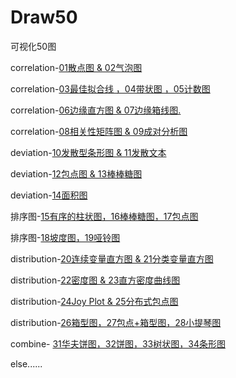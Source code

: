 # Draw50
可视化50图

correlation-[01散点图 & 02气泡图](https://github.com/small-qiu/Draw50/blob/master/correlation/week1%20correlation%20-%2001%E6%95%A3%E7%82%B9%E5%9B%BE%20%26%2002%E6%B0%94%E6%B3%A1%E5%9B%BE.ipynb)

correlation-[03最佳拟合线 ，04带状图 ，05计数图](https://github.com/small-qiu/Draw50/blob/master/correlation/week1%20correlation%20-%2003%E6%9C%80%E4%BD%B3%E6%8B%9F%E5%90%88%E7%BA%BF%20%EF%BC%8C04%E5%B8%A6%E7%8A%B6%E5%9B%BE%20%EF%BC%8C05%E8%AE%A1%E6%95%B0%E5%9B%BE.ipynb)

correlation-[06边缘直方图 & 07边缘箱线图.](https://github.com/small-qiu/Draw50/blob/master/correlation/week1%20correlation%20-%2006%E8%BE%B9%E7%BC%98%E7%9B%B4%E6%96%B9%E5%9B%BE%20%26%2007%E8%BE%B9%E7%BC%98%E7%AE%B1%E7%BA%BF%E5%9B%BE.ipynb)

correlation-[08相关性矩阵图 & 09成对分析图](https://github.com/small-qiu/Draw50/blob/master/correlation/week1%20correlation%20-%2008%E7%9B%B8%E5%85%B3%E6%80%A7%E7%9F%A9%E9%98%B5%E5%9B%BE%20%26%2009%E6%88%90%E5%AF%B9%E5%88%86%E6%9E%90%E5%9B%BE.ipynb)

deviation-[10发散型条形图 & 11发散文本](https://github.com/small-qiu/Draw50/blob/master/deviation/week2%20deviation%20-%2010%E5%8F%91%E6%95%A3%E5%9E%8B%E6%9D%A1%E5%BD%A2%E5%9B%BE%20%26%2011%E5%8F%91%E6%95%A3%E6%96%87%E6%9C%AC.ipynb)

deviation-[12包点图 & 13棒棒糖图](https://github.com/small-qiu/Draw50/blob/master/deviation/week2%20deviation%20-%2012%E5%8C%85%E7%82%B9%E5%9B%BE%20%26%2013%E6%A3%92%E6%A3%92%E7%B3%96%E5%9B%BE.ipynb)

deviation-[14面积图](https://github.com/small-qiu/Draw50/blob/master/deviation/week2%20deviation%20-%2014%E9%9D%A2%E7%A7%AF%E5%9B%BE.ipynb)

排序图-[15有序的柱状图，16棒棒糖图，17包点图](https://github.com/small-qiu/Draw50/blob/master/%E6%8E%92%E5%BA%8F%E5%9B%BE/week3%20%E6%8E%92%E5%BA%8F%E5%9B%BE%20-%2015%E6%9C%89%E5%BA%8F%E7%9A%84%E6%9F%B1%E7%8A%B6%E5%9B%BE%EF%BC%8C16%E6%A3%92%E6%A3%92%E7%B3%96%E5%9B%BE%EF%BC%8C17%E5%8C%85%E7%82%B9%E5%9B%BE.ipynb)

排序图-[18坡度图，19哑铃图](https://github.com/small-qiu/Draw50/blob/master/%E6%8E%92%E5%BA%8F%E5%9B%BE/week3%20%E6%8E%92%E5%BA%8F%E5%9B%BE%20-%2018%E5%9D%A1%E5%BA%A6%E5%9B%BE%EF%BC%8C19%E5%93%91%E9%93%83%E5%9B%BE.ipynb)

distribution-[20连续变量直方图 & 21分类变量直方图](https://github.com/small-qiu/Draw50/blob/master/distribution/week4%20distribution%20-%2020%E8%BF%9E%E7%BB%AD%E5%8F%98%E9%87%8F%E7%9B%B4%E6%96%B9%E5%9B%BE%20%26%2021%E5%88%86%E7%B1%BB%E5%8F%98%E9%87%8F%E7%9B%B4%E6%96%B9%E5%9B%BE.ipynb)

distribution-[22密度图 & 23直方密度曲线图](https://github.com/small-qiu/Draw50/blob/master/distribution/week4%20distribution%20-%2022%E5%AF%86%E5%BA%A6%E5%9B%BE%20%26%2023%E7%9B%B4%E6%96%B9%E5%AF%86%E5%BA%A6%E6%9B%B2%E7%BA%BF%E5%9B%BE.ipynb)

distribution-[24Joy Plot & 25分布式包点图](https://github.com/small-qiu/Draw50/blob/master/distribution/week4%20distribution%20-%2024Joy%20Plot%20%26%2025%E5%88%86%E5%B8%83%E5%BC%8F%E5%8C%85%E7%82%B9%E5%9B%BE.ipynb)

distribution-[26箱型图，27包点+箱型图，28小提琴图](https://github.com/small-qiu/Draw50/blob/master/distribution/week4%20distribution%20-%2026%E7%AE%B1%E5%9E%8B%E5%9B%BE%EF%BC%8C27%E5%8C%85%E7%82%B9%2B%E7%AE%B1%E5%9E%8B%E5%9B%BE%EF%BC%8C28%E5%B0%8F%E6%8F%90%E7%90%B4%E5%9B%BE.ipynb)

combine- [31华夫饼图，32饼图，33树状图，34条形图](https://github.com/small-qiu/Draw50/blob/master/combine/week5%20%E7%BB%84%E6%88%90%E5%9B%BE%20-%2031%E5%8D%8E%E5%A4%AB%E9%A5%BC%E5%9B%BE%EF%BC%8C32%E9%A5%BC%E5%9B%BE%EF%BC%8C33%E6%A0%91%E7%8A%B6%E5%9B%BE%EF%BC%8C34%E6%9D%A1%E5%BD%A2%E5%9B%BE.ipynb)

else......

